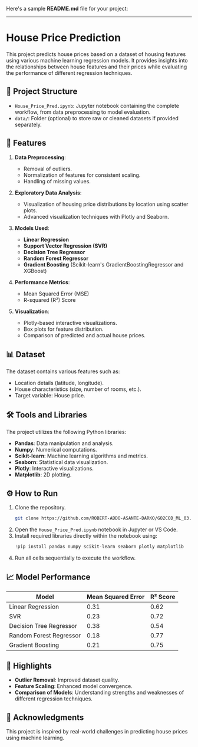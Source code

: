 Here's a sample **README.md** file for your project:

---

# House Price Prediction

This project predicts house prices based on a dataset of housing features using various machine learning regression models. It provides insights into the relationships between house features and their prices while evaluating the performance of different regression techniques.

## 📂 Project Structure

- `House_Price_Pred.ipynb`: Jupyter notebook containing the complete workflow, from data preprocessing to model evaluation.
- `data/`: Folder (optional) to store raw or cleaned datasets if provided separately.

## 🚀 Features

1. **Data Preprocessing**:
   - Removal of outliers.
   - Normalization of features for consistent scaling.
   - Handling of missing values.

2. **Exploratory Data Analysis**:
   - Visualization of housing price distributions by location using scatter plots.
   - Advanced visualization techniques with Plotly and Seaborn.

3. **Models Used**:
   - **Linear Regression**
   - **Support Vector Regression (SVR)**
   - **Decision Tree Regressor**
   - **Random Forest Regressor**
   - **Gradient Boosting** (Scikit-learn's GradientBoostingRegressor and XGBoost)

4. **Performance Metrics**:
   - Mean Squared Error (MSE)
   - R-squared (R²) Score

5. **Visualization**:
   - Plotly-based interactive visualizations.
   - Box plots for feature distribution.
   - Comparison of predicted and actual house prices.

## 📊 Dataset
The dataset contains various features such as:
- Location details (latitude, longitude).
- House characteristics (size, number of rooms, etc.).
- Target variable: House price.

## 🛠️ Tools and Libraries
The project utilizes the following Python libraries:
- **Pandas**: Data manipulation and analysis.
- **Numpy**: Numerical computations.
- **Scikit-learn**: Machine learning algorithms and metrics.
- **Seaborn**: Statistical data visualization.
- **Plotly**: Interactive visualizations.
- **Matplotlib**: 2D plotting.

## ⚙️ How to Run
1. Clone the repository.
   ```bash
   git clone https://github.com/ROBERT-ADDO-ASANTE-DARKO/GO2COD_ML_03.git
   ```
2. Open the `House_Price_Pred.ipynb` notebook in Jupyter or VS Code.
3. Install required libraries directly within the notebook using:
   ```python
   !pip install pandas numpy scikit-learn seaborn plotly matplotlib
   ```
4. Run all cells sequentially to execute the workflow.

## 📈 Model Performance
| Model                     | Mean Squared Error | R² Score |
|---------------------------|--------------------|----------|
| Linear Regression         | 0.31              | 0.62     |
| SVR                       | 0.23              | 0.72     |
| Decision Tree Regressor   | 0.38              | 0.54     |
| Random Forest Regressor   | 0.18              | 0.77     |
| Gradient Boosting         | 0.21              | 0.75     |

## 📌 Highlights
- **Outlier Removal**: Improved dataset quality.
- **Feature Scaling**: Enhanced model convergence.
- **Comparison of Models**: Understanding strengths and weaknesses of different regression techniques.

## 🔗 Acknowledgments
This project is inspired by real-world challenges in predicting house prices using machine learning.
